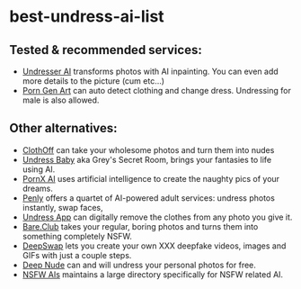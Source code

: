 # best-undress-ai-list

## Tested & recommended services:

* [Undresser AI](https://undresser.ai/?utm_source=github) transforms photos with AI inpainting. You can even add more details to the picture (cum etc...)
* [Porn Gen Art](https://porngen.art/?utm_source=github) can auto detect clothing and change dress. Undressing for male is also allowed.

## Other alternatives:
* [ClothOff](https://ClothOff.io) can take your wholesome photos and turn them into nudes 
* [Undress Baby](https://UndressBaby.com) aka Grey's Secret Room, brings your fantasies to life using AI.
* [PornX AI](https://PornX.ai) uses artificial intelligence to create the naughty pics of your dreams.
* [Penly](https://Penly.ai) offers a quartet of AI-powered adult services: undress photos instantly, swap faces,
* [Undress App](https://Undress.app) can digitally remove the clothes from any photo you give it.
* [Bare.Club](https://Bare.Club) takes your regular, boring photos and turns them into something completely NSFW.
* [DeepSwap](https://DeepSwap.ai) lets you create your own XXX deepfake videos, images and GIFs with just a couple steps.
* [Deep Nude](https://Deep-Nude.ai) can and will undress your personal photos for free. 
* [NSFW AIs](https://nsfwais.io) maintains a large directory specifically for NSFW related AI.
